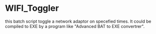 # WIFI_Toggler
this batch script toggle a network adaptor on specefied times.
It could be compiled to EXE by a program like "Advanced BAT to EXE convertrer".
